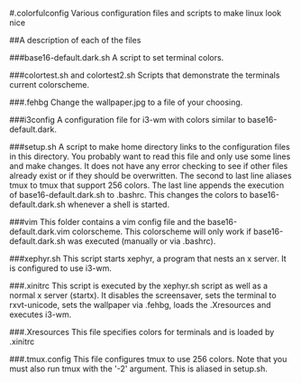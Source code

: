#.colorfulconfig
Various configuration files and scripts to make linux look nice

##A description of each of the files

###base16-default.dark.sh
A script to set terminal colors.

###colortest.sh and colortest2.sh
Scripts that demonstrate the terminals current colorscheme.

###.fehbg
Change the wallpaper.jpg to a file of your choosing.

###i3config
A configuration file for i3-wm with colors similar to base16-default.dark.

###setup.sh
A script to make home directory links to the configuration files in this directory. 
You probably want to read this file and only use some lines and make changes. It does not have any error checking to see if other files already exist or if they should be overwritten.
The second to last line aliases tmux to tmux that support 256 colors.
The last line appends the execution of base16-default.dark.sh to .bashrc. This changes the colors to base16-default.dark.sh whenever a shell is started.

###vim
This folder contains a vim config file and the base16-default.dark.vim colorscheme.
This colorscheme will only work if base16-default.dark.sh was executed (manually or via .bashrc).

###xephyr.sh
This script starts xephyr, a program that nests an x server. It is configured to use i3-wm.

###.xinitrc
This script is executed by the xephyr.sh script as well as a normal x server (startx).
It disables the screensaver, sets the terminal to rxvt-unicode, sets the wallpaper via .fehbg, loads the .Xresources and executes i3-wm.

###.Xresources
This file specifies colors for terminals and is loaded by .xinitrc

###.tmux.config
This file configures tmux to use 256 colors. Note that you must also run tmux with the '-2' argument. This is aliased in setup.sh.
